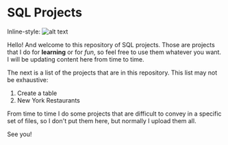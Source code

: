 # SQL Projects

Inline-style: 
![alt text](https://imgs.search.brave.com/SeOXXyCUNa6Qc9xfV-Pk2FIV3qTubRCi-pwoSQTWHDg/rs:fit:1024:524:1/g:ce/aHR0cHM6Ly93d3cu/YWNlaW5mb3dheS5j/b20vYmxvZy93cC1j/b250ZW50L3VwbG9h/ZHMvMjAyMC8wMy9C/ZXN0LURhdGFiYXNl/LXRvLXdvcmstd2l0/aC1pbi0yMDIwLmpw/Zw "Database image")

Hello! And welcome to this repository of SQL projects. Those are projects that I do for **learning** or for *fun*, so feel free to use them whatever you want. I will be updating content here from time to time.

The next is a list of the projects that are in this repository. This list may not be exhaustive:

1. Create a table
2. New York Restaurants

From time to time I do some projects that are difficult to convey in a specific set of files, so I don't put them here, but normally I upload them all.

See you!
